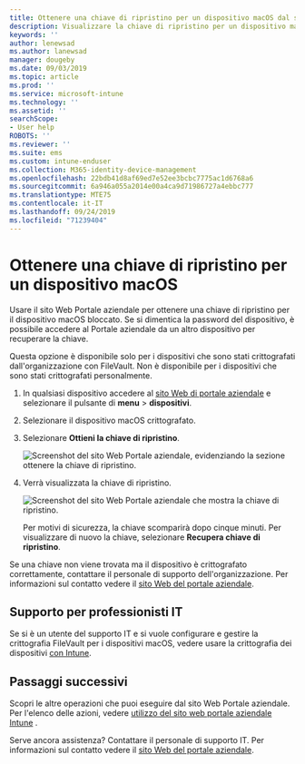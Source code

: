 ```yaml
---
title: Ottenere una chiave di ripristino per un dispositivo macOS dal sito Web Portale aziendale Intune
description: Visualizzare la chiave di ripristino per un dispositivo macOS gestito e registrato.
keywords: ''
author: lenewsad
ms.author: lanewsad
manager: dougeby
ms.date: 09/03/2019
ms.topic: article
ms.prod: ''
ms.service: microsoft-intune
ms.technology: ''
ms.assetid: ''
searchScope:
- User help
ROBOTS: ''
ms.reviewer: ''
ms.suite: ems
ms.custom: intune-enduser
ms.collection: M365-identity-device-management
ms.openlocfilehash: 22bdb41d8af69ed7e52ee3bcbc7775ac1d6768a6
ms.sourcegitcommit: 6a946a055a2014e00a4ca9d71986727a4ebbc777
ms.translationtype: MTE75
ms.contentlocale: it-IT
ms.lasthandoff: 09/24/2019
ms.locfileid: "71239404"
---
```

# <a name="get-a-recovery-key-for-a-macos-device"></a>Ottenere una chiave di ripristino per un dispositivo macOS

Usare il sito Web Portale aziendale per ottenere una chiave di ripristino per il dispositivo macOS bloccato. Se si dimentica la password del dispositivo, è possibile accedere al Portale aziendale da un altro dispositivo per recuperare la chiave.  

Questa opzione è disponibile solo per i dispositivi che sono stati crittografati dall'organizzazione con FileVault. Non è disponibile per i dispositivi che sono stati crittografati personalmente.

1. In qualsiasi dispositivo accedere al [sito Web di portale aziendale](https://portal.manage.microsoft.com) e selezionare il pulsante di **menu** > **dispositivi**.  
2. Selezionare il dispositivo macOS crittografato.  
3. Selezionare **Ottieni la chiave di ripristino**.  

    ![Screenshot del sito Web Portale aziendale, evidenziando la sezione ottenere la chiave di ripristino.](./media/1907-recovery2-cpweb-intune.PNG)  

4. Verrà visualizzata la chiave di ripristino.

    ![Screenshot del sito Web Portale aziendale che mostra la chiave di ripristino.](./media/1907-recovery-cpweb-intune.PNG)  

    Per motivi di sicurezza, la chiave scomparirà dopo cinque minuti. Per visualizzare di nuovo la chiave, selezionare **Recupera chiave di ripristino**.

Se una chiave non viene trovata ma il dispositivo è crittografato correttamente, contattare il personale di supporto dell'organizzazione. Per informazioni sul contatto vedere il [sito Web del portale aziendale](https://go.microsoft.com/fwlink/?linkid=2010980).  

## <a name="it-pro-support"></a>Supporto per professionisti IT

Se si è un utente del supporto IT e si vuole configurare e gestire la crittografia FileVault per i dispositivi macOS, vedere usare la crittografia dei dispositivi [con Intune](https://docs.microsoft.com/intune/encrypt-devices).

## <a name="next-steps"></a>Passaggi successivi

Scopri le altre operazioni che puoi eseguire dal sito Web Portale aziendale. Per l'elenco delle azioni, vedere [utilizzo del sito web portale aziendale Intune](using-the-intune-company-portal-website.md) .  

Serve ancora assistenza? Contattare il personale di supporto IT. Per informazioni sul contatto vedere il [sito Web del portale aziendale](https://go.microsoft.com/fwlink/?linkid=2010980).  
